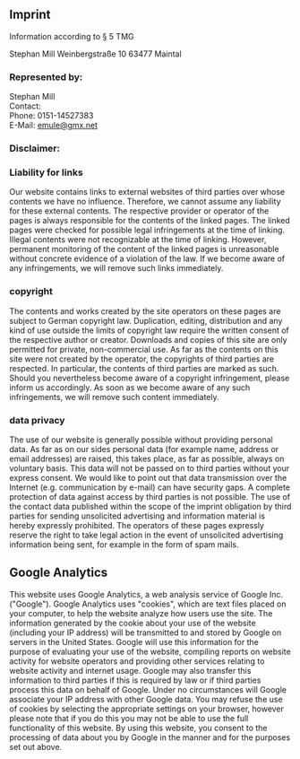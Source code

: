 ## **Imprint**
Information according to § 5 TMG

Stephan Mill 
Weinbergstraße 10
63477 Maintal 

### **Represented by:** 
Stephan Mill  
Contact:  
Phone: 0151-14527383  
E-Mail: emule@gmx.net 

### **Disclaimer:** 

### **Liability for links**

Our website contains links to external websites of third parties over whose contents we have no influence. Therefore, we cannot assume any liability for these external contents. The respective provider or operator of the pages is always responsible for the contents of the linked pages. The linked pages were checked for possible legal infringements at the time of linking. Illegal contents were not recognizable at the time of linking. However, permanent monitoring of the content of the linked pages is unreasonable without concrete evidence of a violation of the law. If we become aware of any infringements, we will remove such links immediately.

### **copyright**

The contents and works created by the site operators on these pages are subject to German copyright law. Duplication, editing, distribution and any kind of use outside the limits of copyright law require the written consent of the respective author or creator. Downloads and copies of this site are only permitted for private, non-commercial use. As far as the contents on this site were not created by the operator, the copyrights of third parties are respected. In particular, the contents of third parties are marked as such. Should you nevertheless become aware of a copyright infringement, please inform us accordingly. As soon as we become aware of any such infringements, we will remove such content immediately.

### **data privacy**

The use of our website is generally possible without providing personal data. As far as on our sides personal data (for example name, address or email addresses) are raised, this takes place, as far as possible, always on voluntary basis. This data will not be passed on to third parties without your express consent. 
We would like to point out that data transmission over the Internet (e.g. communication by e-mail) can have security gaps. A complete protection of data against access by third parties is not possible. 
The use of the contact data published within the scope of the imprint obligation by third parties for sending unsolicited advertising and information material is hereby expressly prohibited. The operators of these pages expressly reserve the right to take legal action in the event of unsolicited advertising information being sent, for example in the form of spam mails.


## **Google Analytics**

This website uses Google Analytics, a web analysis service of Google Inc. ("Google"). Google Analytics uses "cookies", which are text files placed on your computer, to help the website analyze how users use the site. The information generated by the cookie about your use of the website (including your IP address) will be transmitted to and stored by Google on servers in the United States. Google will use this information for the purpose of evaluating your use of the website, compiling reports on website activity for website operators and providing other services relating to website activity and internet usage. Google may also transfer this information to third parties if this is required by law or if third parties process this data on behalf of Google. Under no circumstances will Google associate your IP address with other Google data. You may refuse the use of cookies by selecting the appropriate settings on your browser, however please note that if you do this you may not be able to use the full functionality of this website. By using this website, you consent to the processing of data about you by Google in the manner and for the purposes set out above.
